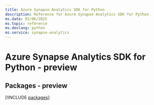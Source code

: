 ```yaml
---
title: Azure Synapse Analytics SDK for Python
description: Reference for Azure Synapse Analytics SDK for Python
ms.date: 02/06/2025
ms.topic: reference
ms.devlang: python
ms.service: synapse-analytics
---
```

# Azure Synapse Analytics SDK for Python - preview
## Packages - preview
[!INCLUDE [packages](synapse-analytics-index.md)]